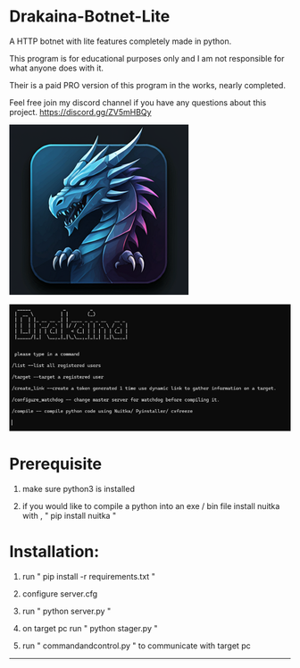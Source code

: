 # Drakaina-Botnet-Lite
A HTTP botnet with lite features completely made in python.

This program is for educational purposes only and I am not responsible for what anyone does with it.

Their is a paid PRO version of this program in the works, nearly completed.

Feel free join my discord channel if you have any questions about this project.
https://discord.gg/ZV5mHBQy


![plot](./images/icon.png)

![plot](./images/cncss.png)

# Prerequisite

1) make sure python3 is installed
   
2) if you would like to compile a python into an exe / bin file install nuitka with , " pip install nuitka "
   
# Installation:

1) run " pip install -r requirements.txt "
   
2) configure server.cfg

3) run " python server.py "
  
4) on target pc run " python stager.py "
   
5) run " commandandcontrol.py " to communicate with target pc

----------------------------

